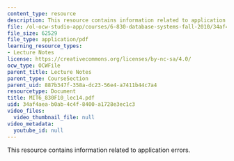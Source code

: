 ```yaml
---
content_type: resource
description: This resource contains information related to application errors.
file: /ol-ocw-studio-app/courses/6-830-database-systems-fall-2010/34af4aeab0ab4c4f8400a1728e3ec1c3_MIT6_830F10_lec14.pdf
file_size: 62529
file_type: application/pdf
learning_resource_types:
- Lecture Notes
license: https://creativecommons.org/licenses/by-nc-sa/4.0/
ocw_type: OCWFile
parent_title: Lecture Notes
parent_type: CourseSection
parent_uid: 887b347f-358a-dc23-56e4-a7411b44c7a4
resourcetype: Document
title: MIT6_830F10_lec14.pdf
uid: 34af4aea-b0ab-4c4f-8400-a1728e3ec1c3
video_files:
  video_thumbnail_file: null
video_metadata:
  youtube_id: null
---
```

This resource contains information related to application errors.